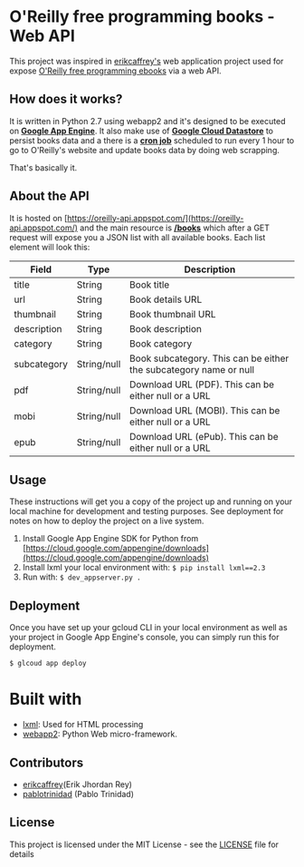 # O'Reilly free programming books - Web API

This project was inspired in [erikcaffrey's](https://github.com/erikcaffrey/api-oreilly-free-books/tree/api-oreilly-free-v1) web application project
used for expose [O'Reilly free programming ebooks](http://www.oreilly.com/programming/free/) via a web API.

## How does it works?

It is written in Python 2.7 using webapp2 and it's designed to be executed on [**Google App Engine**](https://cloud.google.com/appengine/).
It also make use of [**Google Cloud Datastore**](https://cloud.google.com/datastore/) to persist books data and a there is
a [**cron job**](https://cloud.google.com/appengine/docs/python/config/cron) scheduled to run every 1 hour to go to O'Reilly's website
and update books data by doing web scrapping.

That's basically it.

## About the API

It is hosted on [https://oreilly-api.appspot.com/](https://oreilly-api.appspot.com/) and the main resource is
[**/books**](https://oreilly-api.appspot.com/books) which after a GET request will expose you a
JSON list with all available books. Each list element will look this:

| Field       | Type        | Description                                                       |
|-------------|-------------|-------------------------------------------------------------------|
| title       | String      | Book title                                                        |
| url         | String      | Book details URL                                                  |
| thumbnail   | String      | Book thumbnail URL                                                |
| description | String      | Book description                                                  |
| category    | String      | Book category                                                     |
| subcategory | String/null | Book subcategory. This can be either the subcategory name or null |
| pdf         | String/null | Download URL (PDF). This can be either null or a URL              |
| mobi        | String/null | Download URL (MOBI). This can be either null or a URL             |
| epub        | String/null | Download URL (ePub). This can be either null or a URL             |

## Usage
These instructions will get you a copy of the project up and running on your local machine for development
and testing purposes. See deployment for notes on how to deploy the project on a live system.

1. Install Google App Engine SDK for Python from [https://cloud.google.com/appengine/downloads](https://cloud.google.com/appengine/downloads)
2. Install lxml your local environment with: `$ pip install lxml==2.3`
3. Run with: `$ dev_appserver.py .`

## Deployment
Once you have set up your gcloud CLI in your local environment as well as your project in Google App Engine's console,
you can simply run this for deployment.

```
$ glcoud app deploy
```

# Built with

* [lxml](http://lxml.de/): Used for HTML processing
* [webapp2](http://lxml.de/): Python Web micro-framework.

## Contributors
* [erikcaffrey](https://github.com/erikcaffrey)(Erik Jhordan Rey)
* [pablotrinidad](https://github.com/pablotrinidad) (Pablo Trinidad)

## License
This project is licensed under the MIT License - see the [LICENSE](LICENSE) file for details
